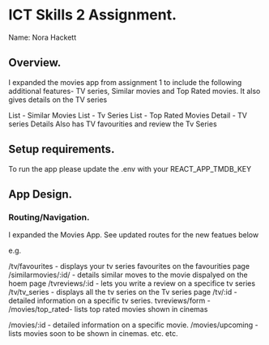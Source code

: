 # ICT Skills 2 Assignment.
Name: Nora Hackett

## Overview.
I expanded the movies app from assignment 1 to include the following additional features- TV series, Similar movies and Top Rated movies. It also gives details on the TV series 



List - Similar Movies 
List - Tv Series 
List - Top Rated Movies 
Detail - TV series Details 
Also has TV favourities and review the Tv Series 

## Setup requirements.
To run the app please update the .env with your REACT_APP_TMDB_KEY


## App Design.
### Routing/Navigation.
I expanded the Movies App. See updated routes for the new featues below 

e.g.


/tv/favourites - displays your tv series favourites on the favourities page 
/similarmovies/:id/ - details similar moves to the movie dispalyed on the hoem page
/tvreviews/:id - lets you write a review on a specifice tv series 
/tv/tv_series - displays all the tv series on the Tv series page
/tv/:id -detailed information on a specific tv series.
tvreviews/form - 
/movies/top_rated- lists top rated movies shown in cinemas

/movies/:id - detailed information on a specific movie.
/movies/upcoming - lists movies soon to be shown in cinemas.
etc.
etc.


[d1]: ./public/discover1.png
[d2]: ./public/discover2.png
[detail]: ./public/detail.png
[caching]: ./public/caching.png
[stories]: ./public/stories.png
